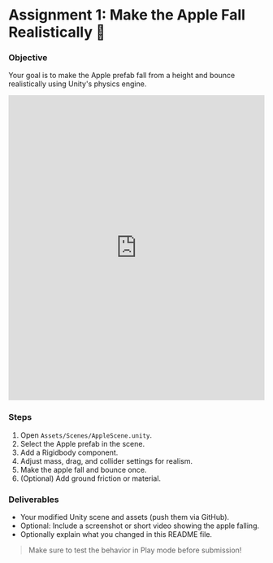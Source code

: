 # Assignment 1: Make the Apple Fall Realistically 🍎

### Objective
Your goal is to make the Apple prefab fall from a height and bounce realistically using Unity's physics engine.

<div style="max-width: 960px; margin: 0 auto;">
  <iframe
    src="https://parisaghasemi.github.io/XRE-Ass1/game/"
    width="960"
    height="600"
    allow="autoplay; fullscreen; xr-spatial-tracking"
    frameborder="0"
    style="width:100%; aspect-ratio: 16 / 10; border:0;"
  ></iframe>
</div>

### Steps
1. Open `Assets/Scenes/AppleScene.unity`.
2. Select the Apple prefab in the scene.
3. Add a Rigidbody component.
4. Adjust mass, drag, and collider settings for realism.
5. Make the apple fall and bounce once.
6. (Optional) Add ground friction or material.

### Deliverables
- Your modified Unity scene and assets (push them via GitHub).
- Optional: Include a screenshot or short video showing the apple falling.
- Optionally explain what you changed in this README file.

> Make sure to test the behavior in Play mode before submission!
